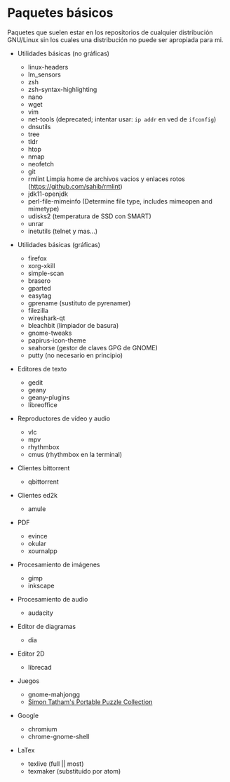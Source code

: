 
# Paquetes básicos

Paquetes que suelen estar en los repositorios de cualquier distribución
GNU/Linux sin los cuales una distribución no puede ser apropiada para mi.

- Utilidades básicas (no gráficas)
    - linux-headers
    - lm_sensors
    - zsh
    - zsh-syntax-highlighting
    - nano
    - wget
    - vim
    - net-tools (deprecated; intentar usar: `ip addr` en ved de `ifconfig`)
    - dnsutils
    - tree
    - tldr
    - htop
    - nmap
    - neofetch
    - git
    - rmlint Limpia home de archivos vacios y enlaces rotos (https://github.com/sahib/rmlint)
    - jdk11-openjdk
    - perl-file-mimeinfo (Determine file type, includes mimeopen and mimetype)
    - udisks2 (temperatura de SSD con SMART)
    - unrar
    - inetutils (telnet y mas...)

- Utilidades básicas (gráficas)
    - firefox
    - xorg-xkill
    - simple-scan
    - brasero
    - gparted
    - easytag
    - gprename (sustituto de pyrenamer)
    - filezilla
    - wireshark-qt
    - bleachbit (limpiador de basura)
    - gnome-tweaks
    - papirus-icon-theme
    - seahorse (gestor de claves GPG de GNOME)
    - putty (no necesario en principio)

- Editores de texto
    - gedit
    - geany
    - geany-plugins
    - libreoffice

- Reproductores de vídeo y audio
    - vlc
    - mpv
    - rhythmbox
    - cmus (rhythmbox en la terminal)

- Clientes bittorrent
    - qbittorrent

- Clientes ed2k
    - amule

- PDF
    - evince
    - okular
    - xournalpp

- Procesamiento de imágenes
    - gimp
    - inkscape

- Procesamiento de audio
    - audacity

- Editor de diagramas
    - dia

- Editor 2D
    - librecad

- Juegos
    - gnome-mahjongg
    - [Simon Tatham's Portable Puzzle Collection](https://www.chiark.greenend.org.uk/~sgtatham/puzzles/)

- Google
    - chromium
    - chrome-gnome-shell

- LaTex
    - texlive (full || most)
    - texmaker (substituido por atom)
